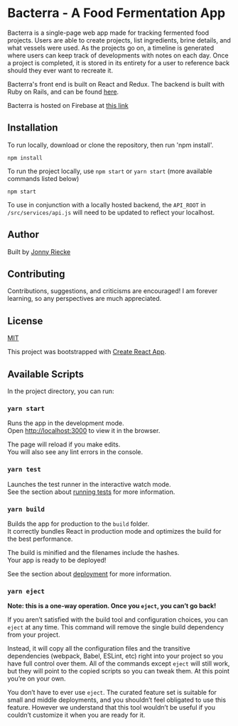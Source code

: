 # Bacterra - A Food Fermentation App

Bacterra is a single-page web app made for tracking fermented food projects. Users are able to create projects, list ingredients, brine details, and what vessels were used. As the projects go on, a timeline is generated where users can keep track of developments with notes on each day. Once a project is completed, it is stored in its entirety for a user to reference back should they ever want to recreate it. 

Bacterra's front end is built on React and Redux. The backend is built with Ruby on Rails, and can be found [here](https://github.com/Jricecake/Mod-5-Final-Project-Fermentation-App-Back-End).

Bacterra is hosted on Firebase at [this link](https://fermer-69f9a.web.app/)

## Installation

  To run locally, download or clone the repository, then run 'npm install'.
  ```
  npm install
  ```
  To run the project locally, use `npm start` or `yarn start` (more available commands listed below)
  ```
  npm start
  ```
  To use in conjunction with a locally hosted backend, the `API_ROOT` in `/src/services/api.js` will need to be updated to reflect your localhost. 

## Author

Built by [Jonny Riecke](https://www.linkedin.com/in/jonnyriecke/)

## Contributing

Contributions, suggestions, and criticisms are encouraged! I am forever learning, so any perspectives are much appreciated.

## License

[MIT](https://choosealicense.com/licenses/mit/)

This project was bootstrapped with [Create React App](https://github.com/facebook/create-react-app).

## Available Scripts

In the project directory, you can run:

### `yarn start`

Runs the app in the development mode.<br />
Open [http://localhost:3000](http://localhost:3000) to view it in the browser.

The page will reload if you make edits.<br />
You will also see any lint errors in the console.

### `yarn test`

Launches the test runner in the interactive watch mode.<br />
See the section about [running tests](https://facebook.github.io/create-react-app/docs/running-tests) for more information.

### `yarn build`

Builds the app for production to the `build` folder.<br />
It correctly bundles React in production mode and optimizes the build for the best performance.

The build is minified and the filenames include the hashes.<br />
Your app is ready to be deployed!

See the section about [deployment](https://facebook.github.io/create-react-app/docs/deployment) for more information.

### `yarn eject`

**Note: this is a one-way operation. Once you `eject`, you can’t go back!**

If you aren’t satisfied with the build tool and configuration choices, you can `eject` at any time. This command will remove the single build dependency from your project.

Instead, it will copy all the configuration files and the transitive dependencies (webpack, Babel, ESLint, etc) right into your project so you have full control over them. All of the commands except `eject` will still work, but they will point to the copied scripts so you can tweak them. At this point you’re on your own.

You don’t have to ever use `eject`. The curated feature set is suitable for small and middle deployments, and you shouldn’t feel obligated to use this feature. However we understand that this tool wouldn’t be useful if you couldn’t customize it when you are ready for it.

